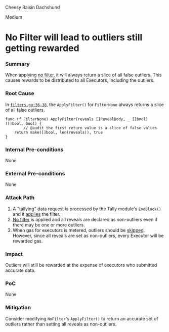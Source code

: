 Cheesy Raisin Dachshund

Medium

# No Filter will lead to outliers still getting rewarded

### Summary

When applying [no filter](https://github.com/sherlock-audit/2024-12-seda-protocol/blob/main/seda-chain/x/tally/types/filters.go#L36-L38), it will always return a slice of all false outliers. This causes rewards to be distributed to all Executors, including the outliers.

### Root Cause

In [`filters.go:36-38`](https://github.com/sherlock-audit/2024-12-seda-protocol/blob/main/seda-chain/x/tally/types/filters.go#L36-L38), the `ApplyFilter()` for `FilterNone` always returns a slice of all false outliers.

```golang
func (f FilterNone) ApplyFilter(reveals []RevealBody, _ []bool) ([]bool, bool) {
        // @audit the first return value is a slice of false values
	return make([]bool, len(reveals)), true
}
```

### Internal Pre-conditions

None

### External Pre-conditions

None

### Attack Path

1. A "tallying" data request is processed by the Tally module's `EndBlock()` and it [applies](https://github.com/sherlock-audit/2024-12-seda-protocol/blob/main/seda-chain/x/tally/keeper/filter.go#L77) the filter. 
2. [No filter](https://github.com/sherlock-audit/2024-12-seda-protocol/blob/main/seda-chain/x/tally/types/filters.go#L36-L38) is applied and all reveals are declared as non-outliers even if there may be one or more outliers.
3. When gas for executors is metered, outliers should be [skipped](https://github.com/sherlock-audit/2024-12-seda-protocol/blob/main/seda-chain/x/tally/keeper/gas_meter.go#L139-L141). However, since all reveals are set as non-outliers, every Executor will be rewarded gas.

### Impact

Outliers will still be rewarded at the expense of executors who submitted accurate data.

### PoC

None

### Mitigation

Consider modifying `NoFilter`'s `ApplyFilter()` to return an accurate set of outliers rather than setting all reveals as non-outliers.